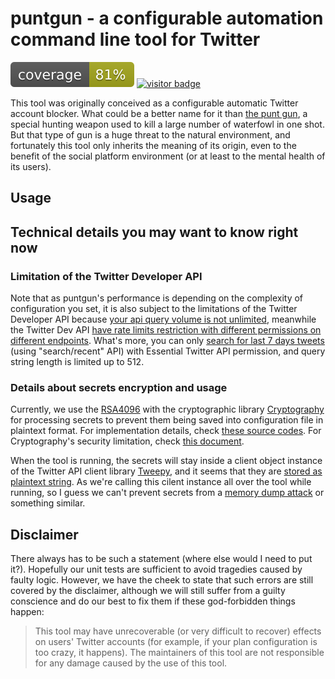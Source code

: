 # puntgun - a configurable automation command line tool for Twitter

[![unit test coverage badge](./coverage/converage.svg)](./coverage)
[![visitor badge](https://boholder-visitor-badge.glitch.me/badge?page_id=puntgun-readme)](https://github.com/jwenjian/visitor-badge)

This tool was originally conceived as a configurable automatic Twitter account blocker. What could be a better name for it than [the punt gun](https://en.wikipedia.org/wiki/Punt_gun), a special hunting weapon used to kill a large number of waterfowl in one shot. But that type of gun is a huge threat to the natural environment, and fortunately this tool only inherits the meaning of its origin, even to the benefit of the social platform environment (or at least to the mental health of its users).

## Usage

## Technical details you may want to know right now

### Limitation of the Twitter Developer API

Note that as puntgun's performance is depending on the complexity of configuration you set,
it is also subject to the limitations of the Twitter Developer API because [your api query volume is not unlimited](https://developer.twitter.com/en/docs/twitter-api/getting-started/about-twitter-api),
meanwhile the Twitter Dev API [have rate limits restriction with different permissions on different endpoints](https://developer.twitter.com/en/docs/twitter-api/rate-limits).
What's more, you can only [search for last 7 days tweets](https://developer.twitter.com/en/docs/twitter-api/tweets/search/introduction) (using "search/recent" API) with Essential Twitter API permission, and query string length is limited up to 512.

### Details about secrets encryption and usage

Currently, we use the [RSA4096](https://en.wikipedia.org/wiki/RSA_(cryptosystem)) with the cryptographic library [Cryptography](https://github.com/pyca/cryptography/) for processing secrets to prevent them being saved into configuration file in plaintext format. For implementation details, check [these source codes](puntgun/conf/encrypto.py). For Cryptography's security limitation, check [this document](https://cryptography.io/en/latest/limitations/).

When the tool is running, the secrets will stay inside a client object instance of the Twitter API client library [Tweepy](https://docs.tweepy.org), and it seems that they are [stored as plaintext string](https://github.com/tweepy/tweepy/blob/master/tweepy/client.py#L48). As we're calling this cilent instance all over the tool while running, so I guess we can't prevent secrets from a [memory dump attack](https://en.wikipedia.org/wiki/Cold_boot_attack) or something similar.

## Disclaimer

There always has to be such a statement (where else would I need to put it?). Hopefully our unit tests are sufficient to avoid tragedies caused by faulty logic. However, we have the cheek to state that such errors are still covered by the disclaimer, although we will still suffer from a guilty conscience and do our best to fix them if these god-forbidden things happen:

> This tool may have unrecoverable (or very difficult to recover) effects on users' Twitter accounts (for example, if your plan configuration is too crazy, it happens). The maintainers of this tool are not responsible for any damage caused by the use of this tool.